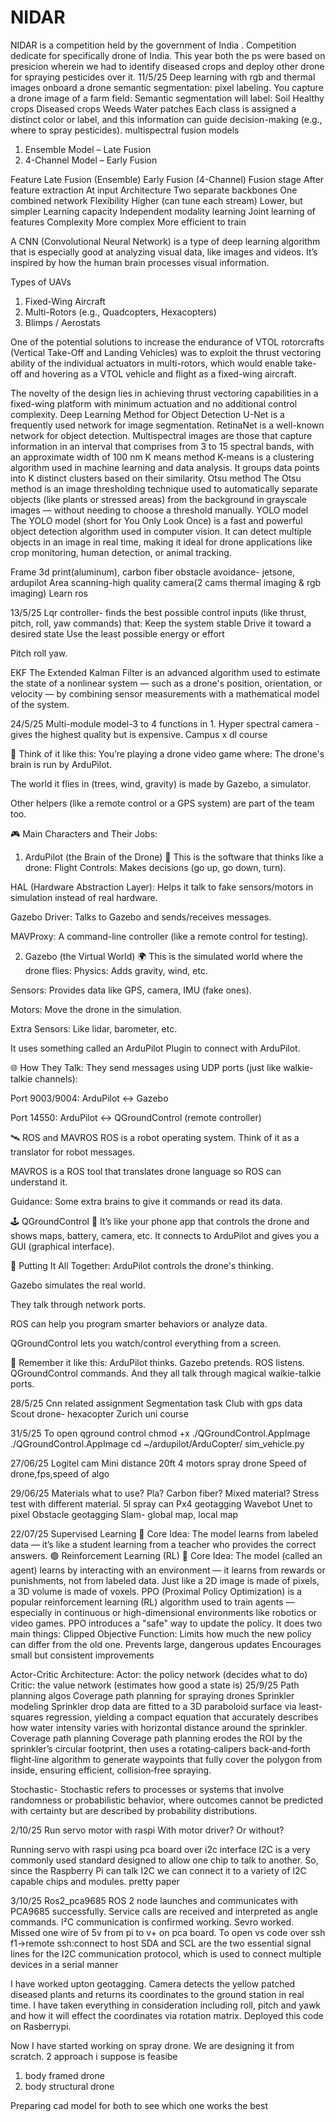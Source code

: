 # NIDAR
NIDAR is a competition held by the government of India . Competition dedicate for specifically drone of India. This year both the ps were based on presicion wherein we had to identify diseased crops and deploy other drone for spraying pesticides over it.
11/5/25
Deep learning with rgb and thermal images onboard a drone
semantic segmentation: pixel labeling.
You capture a drone image of a farm field:
Semantic segmentation will label:
Soil
Healthy crops
Diseased crops
Weeds
Water patches
Each class is assigned a distinct color or label, and this information can guide decision-making (e.g., where to spray pesticides).
multispectral fusion models
1. Ensemble Model – Late Fusion
2. 4-Channel Model – Early Fusion

Feature
Late Fusion (Ensemble)
Early Fusion (4-Channel)
Fusion stage
After feature extraction
At input
Architecture
Two separate backbones
One combined network
Flexibility
Higher (can tune each stream)
Lower, but simpler
Learning capacity
Independent modality learning
Joint learning of features
Complexity
More complex
More efficient to train



A CNN (Convolutional Neural Network) is a type of deep learning algorithm that is especially good at analyzing visual data, like images and videos. It’s inspired by how the human brain processes visual information.
 





Types of UAVs
1. Fixed-Wing Aircraft
2. Multi-Rotors (e.g., Quadcopters, Hexacopters)
3. Blimps / Aerostats

One of the potential solutions to increase the endurance of VTOL rotorcrafts (Vertical Take-Off and Landing Vehicles) was to exploit the thrust vectoring ability of the individual actuators in multi-rotors, which would enable take-off and hovering as a VTOL vehicle and flight as a fixed-wing aircraft.

The novelty of the design lies in achieving thrust vectoring capabilities in a fixed-wing platform with minimum actuation and no additional control complexity. 
Deep Learning Method for Object Detection
U-Net is a frequently used network for image segmentation.
RetinaNet is a well-known network for object detection.
Multispectral images are those that capture information in an interval that comprises from 3 to 15 spectral bands, with an approximate width of 100 nm
K means method
K-means is a clustering algorithm used in machine learning and data analysis. It groups data points into K distinct clusters based on their similarity.
Otsu method
The Otsu method is an image thresholding technique used to automatically separate objects (like plants or stressed areas) from the background in grayscale images — without needing to choose a threshold manually.
YOLO model
The YOLO model (short for You Only Look Once) is a fast and powerful object detection algorithm used in computer vision. It can detect multiple objects in an image in real time, making it ideal for drone applications like crop monitoring, human detection, or animal tracking.


Frame 3d print(aluminum), carbon fiber
obstacle avoidance- jetsone, ardupilot 
Area scanning-high quality camera(2 cams thermal imaging & rgb imaging)
Learn ros


13/5/25
Lqr controller- finds the best possible control inputs (like thrust, pitch, roll, yaw commands) that:
Keep the system stable
Drive it toward a desired state
Use the least possible energy or effort

Pitch roll yaw.


EKF
The Extended Kalman Filter is an advanced algorithm used to estimate the state of a nonlinear system — such as a drone's position, orientation, or velocity — by combining sensor measurements with a mathematical model of the system.














24/5/25
Multi-module model-3 to 4 functions in 1.
Hyper spectral camera - gives the highest quality but is expensive.
Campus x dl course




🧠 Think of it like this:
You’re playing a drone video game where:
The drone's brain is run by ArduPilot.


The world it flies in (trees, wind, gravity) is made by Gazebo, a simulator.


Other helpers (like a remote control or a GPS system) are part of the team too.



🎮 Main Characters and Their Jobs:
1. ArduPilot (the Brain of the Drone)
🧠 This is the software that thinks like a drone:
Flight Controls: Makes decisions (go up, go down, turn).


HAL (Hardware Abstraction Layer): Helps it talk to fake sensors/motors in simulation instead of real hardware.


Gazebo Driver: Talks to Gazebo and sends/receives messages.


MAVProxy: A command-line controller (like a remote control for testing).


2. Gazebo (the Virtual World)
🌍 This is the simulated world where the drone flies:
Physics: Adds gravity, wind, etc.


Sensors: Provides data like GPS, camera, IMU (fake ones).


Motors: Move the drone in the simulation.


Extra Sensors: Like lidar, barometer, etc.


It uses something called an ArduPilot Plugin to connect with ArduPilot.

🌐 How They Talk:
They send messages using UDP ports (just like walkie-talkie channels):


Port 9003/9004: ArduPilot ↔ Gazebo


Port 14550: ArduPilot ↔ QGroundControl (remote controller)



🛰️ ROS and MAVROS
ROS is a robot operating system. Think of it as a translator for robot messages.


MAVROS is a ROS tool that translates drone language so ROS can understand it.


Guidance: Some extra brains to give it commands or read its data.



🕹️ QGroundControl
👑 It’s like your phone app that controls the drone and shows maps, battery, camera, etc. It connects to ArduPilot and gives you a GUI (graphical interface).

🧵 Putting It All Together:
ArduPilot controls the drone's thinking.


Gazebo simulates the real world.


They talk through network ports.


ROS can help you program smarter behaviors or analyze data.


QGroundControl lets you watch/control everything from a screen.



🧠 Remember it like this:
ArduPilot thinks. Gazebo pretends. ROS listens. QGroundControl commands. And they all talk through magical walkie-talkie ports.


28/5/25
Cnn related assignment 
Segmentation task
Club with gps data
Scout drone- hexacopter
Zurich uni course

31/5/25
To open qground control
chmod +x ./QGroundControl.AppImage 
./QGroundControl.AppImage
cd ~/ardupilot/ArduCopter/
sim_vehicle.py

27/06/25
Logitel cam
Mini distance 20ft
4 motors spray drone
Speed of drone,fps,speed of algo

29/06/25
Materials what to use?
Pla? Carbon fiber? Mixed material?
Stress test with different material.
5l spray can
Px4 geotagging
Wavebot 
Unet to pixel
Obstacle geotagging
Slam- global map, local map

22/07/25
 Supervised Learning
📌 Core Idea:
The model learns from labeled data — it’s like a student learning from a teacher who provides the correct answers.
🟢 Reinforcement Learning (RL)
📌 Core Idea:
The model (called an agent) learns by interacting with an environment — it learns from rewards or punishments, not from labeled data.
Just like a 2D image is made of pixels, a 3D volume is made of voxels.
PPO (Proximal Policy Optimization) is a popular reinforcement learning (RL) algorithm used to train agents — especially in continuous or high-dimensional environments like robotics or video games.
PPO introduces a "safe" way to update the policy.
It does two main things:
Clipped Objective Function: Limits how much the new policy can differ from the old one.
Prevents large, dangerous updates
Encourages small but consistent improvements


Actor-Critic Architecture:
Actor: the policy network (decides what to do)
Critic: the value network (estimates how good a state is)
25/9/25
Path planning algos
Coverage path planning for spraying drones 
Sprinkler modeling
Sprinkler drop data are fitted to a 3D paraboloid surface via least-squares regression, yielding a compact equation that accurately describes how water intensity varies with horizontal distance around the sprinkler.
Coverage path planning
Coverage path planning erodes the ROI by the sprinkler’s circular footprint, then uses a rotating‐calipers back‐and‐forth flight‐line algorithm to generate waypoints that fully cover the polygon from inside, ensuring efficient, collision‐free spraying.



















Stochastic- Stochastic refers to processes or systems that involve randomness or probabilistic behavior, where outcomes cannot be predicted with certainty but are described by probability distributions.

2/10/25
Run servo motor with raspi
With motor driver? Or without?

Running servo with raspi using pca board over i2c interface
I2C is a very commonly used standard designed to allow one chip to talk to another. So, since the Raspberry Pi can talk I2C we can connect it to a variety of I2C capable chips and modules.
pretty paper


3/10/25
Ros2_pca9685
ROS 2 node launches and communicates with PCA9685 successfully.
Service calls are received and interpreted as angle commands.
I²C communication is confirmed working.
Sevro worked.
Missed one wire of 5v from pi to v+ on pca board.
To open vs code over ssh f1->remote ssh:connect to host
SDA and SCL are the two essential signal lines for the I2C communication protocol, which is used to connect multiple devices in a serial manner




I have worked upton geotagging. Camera detects the yellow patched diseased plants and returns its coordinates to the ground station in real time. I have taken everything in consideration including roll, pitch and yawk and how it will effect the coordinates via rotation matrix.
Deployed this code on Rasberrypi.

Now I have started working on spray drone. We are designing it from scratch. 2 approach i suppose is feasibe
1. body framed drone
2. body structural drone

Preparing cad model for both to see which one works the best
   
